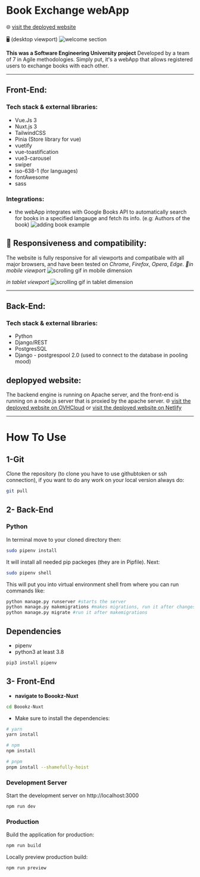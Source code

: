 # Book Exchange webApp
🌐 [visit the deployed website](https://boookzexchange.store/) 

🖥 (desktop viewport)
![welcome section](./assets/home_page.gif)

**This was a Software Engineering University project** Developed by a team of 7 in Agile methodologies.
Simply put, it's a webApp that allows registered users to exchange books with each other. 
****
## Front-End: 
### Tech stack & external libraries: 
- Vue.Js 3 
- Nuxt.js 3 
- TailwindCSS
- Pinia (Store library for vue)
- vuetify
- vue-toastification
- vue3-carousel
- swiper
- iso-638-1 (for languages)
- fontAwesome
- sass

### Integrations:
- the webApp integrates with Google Books API to automatically search for books in a specified langauge and fetch its info. (e.g: Authors of the book)
![adding book example](./assets/adding_book.gif)

## 🐙 Responsiveness and compatibility:
The website is fully responsive for all viewports and compatibale with all major browsers, and have been tested on *Chrome*, *Firefox*, *Opera*, *Edge*.
*📱in mobile viewport*
![scrolling gif in mobile dimension](./assets/mobile_vp.gif)

*in tablet viewport*
![scrolling gif in tablet dimension](./assets/tablet_vp.gif)

****

## Back-End: 
### Tech stack & external libraries: 
- Python
- Django/REST
- PostgresSQL
- Django - postgrespool 2.0 (used to connect to the database in pooling mood)

## deplopyed website: 
The backend engine is running on Apache server, and the front-end is running on a node.js server that is proxied by the apache server. 
🌐 [visit the deployed website on OVHCloud](https://boookzexchange.store/) 
or [visit the deployed website on Netlify](https://boookzexchange.store/) 

****

# How To Use
## 1-Git
Clone the repository (to clone you have to use githubtoken or ssh connection), if you want to do any work on your local version always do:
```sh
git pull
```
## 2- Back-End
### Python
In terminal move to your cloned directory then:
```sh
sudo pipenv install
```
It will install all needed pip packeges (they are in Pipfile).
Next:
```sh
sudo pipenv shell
```
This will put you into virtual environment shell from where you can run commands like:
```sh
python manage.py runserver #starts the server
python manage.py makemigrations #makes migrations, run it after changes to your models.py files
python manage.py migrate #run it after makemigrations
```
## Dependencies
* pipenv 
* python3 at least 3.8

```sh
pip3 install pipenv
```

## 3- Front-End

- **navigate to Boookz-Nuxt** 
``` bash
cd Boookz-Nuxt   
```

- Make sure to install the dependencies:
```bash
# yarn
yarn install

# npm
npm install

# pnpm
pnpm install --shamefully-hoist
```

### Development Server
Start the development server on http://localhost:3000

```bash
npm run dev
```

### Production
Build the application for production:

```bash
npm run build
```

Locally preview production build:
```bash
npm run preview
```



